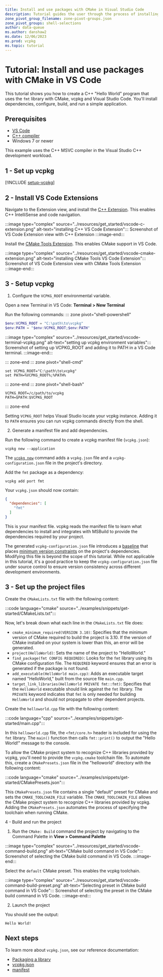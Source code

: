 ```yaml
---
title: Install and use packages with CMake in Visual Studio Code
description: Tutorial guides the user through the process of installing and using packages with CMake and Visual Studio Code.
zone_pivot_group_filename: zone-pivot-groups.json
zone_pivot_groups: shell-selections
author: data-queue
ms.author: danshaw2
ms.date: 12/06/2023
ms.prod: vcpkg
ms.topic: tutorial
---
```


# Tutorial: Install and use packages with CMake in VS Code

This tutorial shows you how to create a C++ "Hello World" program that uses the `fmt` library with CMake, vcpkg and Visual Studio Code. You'll install dependencies, configure, build, and run a simple application.

## Prerequisites

- [VS Code](https://code.visualstudio.com)
- [C++ compiler](https://code.visualstudio.com/docs/languages/cpp#_install-a-compiler)
- Windows 7 or newer

This example uses the C++ MSVC compiler in the Visual Studio C++ development workload.

## 1 - Set up vcpkg

[!INCLUDE [setup-vcpkg](includes/setup-vcpkg.md)]

## 2 - Install VS Code Extensions

Navigate to the Extension view, and install the [C++ Extension](https://marketplace.visualstudio.com/items?itemName=ms-vscode.cpptools). This enables C++ IntelliSense and code navigation.

:::image type="complex" source="../resources/get_started/vscode-c-extension.png" alt-text="installing C++ VS Code Extension":::
  Screenshot of VS Code Extension view with C++ Extension
:::image-end:::

Install the [CMake Tools Extension](https://marketplace.visualstudio.com/items?itemName=ms-vscode.cmake-tools). This enables CMake support in VS Code.

:::image type="complex" source="../resources/get_started/vscode-cmake-extension.png" alt-text="installing CMake Tools VS Code Extension":::
  Screenshot of VS Code Extension view with CMake Tools Extension
:::image-end:::

## 3 - Setup vcpkg

1. Configure the `VCPKG_ROOT` environmental variable.

Open a new Terminal in VS Code: **Terminal > New Terminal**

Run the following commands:
::: zone pivot="shell-powershell"

```PowerShell
$env:VCPKG_ROOT = "C:\path\to\vcpkg"
$env:PATH = "$env:VCPKG_ROOT;$env:PATH"
```

:::image type="complex" source="../resources/get_started/vscode-terminal-vcpkg.png" alt-text="setting up vcpkg environment variables":::
  Screenshot of setting up VCPKG_ROOT and adding it to PATH in a VS Code terminal.
:::image-end:::

::: zone-end
::: zone pivot="shell-cmd"

```console
set VCPKG_ROOT="C:\path\to\vcpkg"
set PATH=%VCPKG_ROOT%;%PATH%
```

::: zone-end
::: zone pivot="shell-bash"

```console
VCPKG_ROOT=/c/path/to/vcpkg
PATH=$PATH:$VCPKG_ROOT
```

::: zone-end

Setting `VCPKG_ROOT` helps Visual Studio locate your vcpkg instance.
Adding it to `PATH` ensures you can run vcpkg commands directly from the shell.

2. Generate a manifest file and add dependencies.

Run the following command to create a vcpkg manifest file (`vcpkg.json`):

```console
vcpkg new --application
```

The [`vcpkg new`](../commands/new.md) command adds a `vcpkg.json` file and a `vcpkg-configuration.json` file in the project's directory.

Add the `fmt` package as a dependency:

```console
vcpkg add port fmt
```

Your `vcpkg.json` should now contain:

```json
{
  "dependencies": [
    "fmt"
  ]
}
```

This is your manifest file. vcpkg reads the manifest file to learn what dependencies to install and integrates with MSBuild to provide the dependencies required by your project.

The generated `vcpkg-configuration.json` file introduces a [baseline](../reference/vcpkg-configuration-json.md#registry-baseline) that places [minimum version constraints](../users/versioning.md) on the project's dependencies. Modifying this file is beyond the scope of this tutorial. While not applicable in this tutorial, it's a good practice to keep the `vcpkg-configuration.json` file under source control to ensure version consistency across different development environments.

## 3 - Set up the project files

Create the `CMakeLists.txt` file with the following content:

:::code language="cmake" source="../examples/snippets/get-started/CMakeLists.txt":::

Now, let's break down what each line in the `CMakeLists.txt` file does:

- `cmake_minimum_required(VERSION 3.10)`: Specifies that the minimum version of CMake required to build the project is 3.10. If the version of CMake installed on your system is lower than this, an error will be generated.
- `project(HelloWorld)`: Sets the name of the project to "HelloWorld."
- `find_package(fmt CONFIG REQUIRED)`: Looks for the `fmt` library using its CMake configuration file. The `REQUIRED` keyword ensures that an error is generated if the package is not found.
- `add_executable(HelloWorld main.cpp)`: Adds an executable target named "HelloWorld," built from the source file `main.cpp`.
- `target_link_libraries(HelloWorld PRIVATE fmt::fmt)`: Specifies that the `HelloWorld` executable should link against the `fmt` library. The `PRIVATE` keyword indicates that `fmt` is only needed for building `HelloWorld` and should not propagate to other dependent projects.

Create the `helloworld.cpp` file with the following content:

:::code language="cpp" source="../examples/snippets/get-started/main.cpp":::

In this `helloworld.cpp` file, the `<fmt/core.h>` header is included for using the `fmt` library. The `main()` function then calls `fmt::print()` to output the "Hello World!" message to the console.

To allow the CMake project system to recognize C++ libraries provided by vcpkg, you'll need to provide the `vcpkg.cmake` toolchain file. To automate this, create a `CMakePresets.json` file in the "helloworld" directory with the following content:

:::code language="cmake" source="../examples/snippets/get-started/CMakePresets.json":::

This `CMakePresets.json` file contains a single "default" preset for CMake and sets the `CMAKE_TOOLCHAIN_FILE` variable. The `CMAKE_TOOLCHAIN_FILE` allows the CMake project system to recognize C++ libraries provided by vcpkg. Adding the `CMakePresets.json` automates the process of specifying the toolchain when running CMake.

4 - Build and run the project

1. Run the `CMake: Build` command the project by navigating to the Command Palette in **View > Command Palette**

:::image type="complex" source="../resources/get_started/vscode-command-build.png" alt-text="CMake build command in VS Code":::
  Screenshot of selecting the CMake build command in VS Code.
:::image-end:::

Select the `default` CMake preset. This enables the vcpkg toolchain.

:::image type="complex" source="../resources/get_started/vscode-command-build-preset.png" alt-text="Selecting preset in CMake build command in VS Code":::
  Screenshot of selecting the preset in the CMake build command in VS Code.
:::image-end:::

2. Launch the project

You should see the output:

```
Hello World!
```

## Next steps

To learn more about `vcpkg.json`, see our reference documentation:

- [Packaging a library](get-started-packaging.md)
- [vcpkg.json](..\reference\vcpkg-json.md)
- [manifest](..\users\manifests.md)
